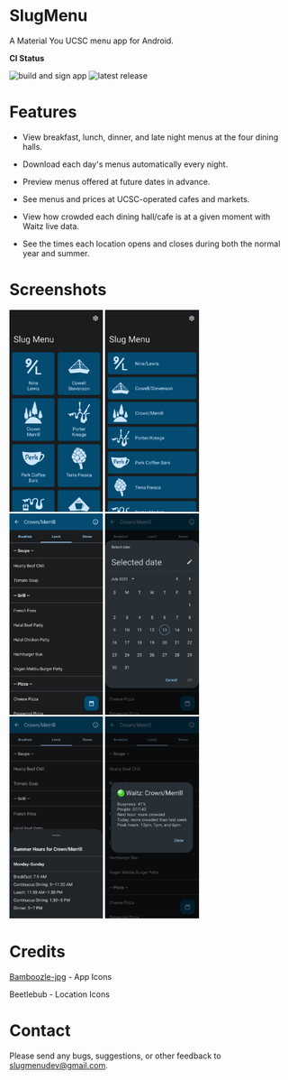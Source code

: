 # SlugMenu

A Material You UCSC menu app for Android.

**CI Status**

![build and sign app](https://github.com/prapooskur/SlugMenu/actions/workflows/build-app.yml/badge.svg)
![latest release](https://img.shields.io/github/v/release/prapooskur/SlugMenu?color=teal&logo=github&sort=semver)

# Features

- View breakfast, lunch, dinner, and late night menus at the four dining halls.

- Download each day's menus automatically every night.

- Preview menus offered at future dates in advance.

- See menus and prices at UCSC-operated cafes and markets.

- View how crowded each dining hall/cafe is at a given moment with Waitz live data.

- See the times each location opens and closes during both the normal year and summer.

# Screenshots

<img src="https://raw.githubusercontent.com/prapooskur/SlugMenu/master/assets/screenshots/gridview.png" width=33% height=33%>
<img src="https://raw.githubusercontent.com/prapooskur/SlugMenu/master/assets/screenshots/listview.png" width=33% height=33%>

<img src="https://raw.githubusercontent.com/prapooskur/SlugMenu/master/assets/screenshots/menu.png" width=33% height=33%>
<img src="https://raw.githubusercontent.com/prapooskur/SlugMenu/master/assets/screenshots/datepicker.png" width=33% height=33%>
<img src="https://raw.githubusercontent.com/prapooskur/SlugMenu/master/assets/screenshots/bottomsheet.png" width=33% height=33%>
<img src="https://raw.githubusercontent.com/prapooskur/SlugMenu/master/assets/screenshots/busyness.png" width=33% height=33%>

# Credits

[Bamboozle-jpg](https://github.com/Bamboozle-jpg) - App Icons

Beetlebub - Location Icons

# Contact

Please send any bugs, suggestions, or other feedback to slugmenudev@gmail.com.
